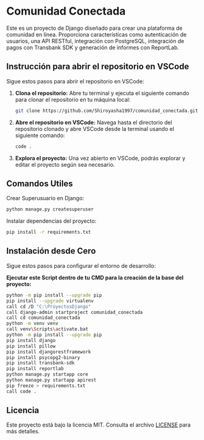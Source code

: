 # Comunidad Conectada

Este es un proyecto de Django diseñado para crear una plataforma de comunidad en línea. Proporciona características como autenticación de usuarios, una API RESTful, integración con PostgreSQL, integración de pagos con Transbank SDK y generación de informes con ReportLab.

## Instrucción para abrir el repositorio en VSCode

Sigue estos pasos para abrir el repositorio en VSCode:

1. **Clona el repositorio:** Abre tu terminal y ejecuta el siguiente comando para clonar el repositorio en tu máquina local:
    ```bash
    git clone https://github.com/Shiroyasha1997/comunidad_conectada.git
    ```

2. **Abre el repositorio en VSCode:** Navega hasta el directorio del repositorio clonado y abre VSCode desde la terminal usando el siguiente comando:
    ```bash
    code .
    ```

3. **Explora el proyecto:** Una vez abierto en VSCode, podrás explorar y editar el proyecto según sea necesario.

## Comandos Utiles

Crear Superusuario en Django: 
```bash
python manage.py createsuperuser
```
Instalar dependencias del proyecto: 
```bash
pip install -r requirements.txt
```
## Instalación desde Cero

Sigue estos pasos para configurar el entorno de desarrollo:

**Ejecutar este Script dentro de tu CMD para la creación de la base del proyecto:**
```bash
python -m pip install --upgrade pip
pip install --upgrade virtualenv
call cd /D "C:\ProyectosDjango"
call django-admin startproject comunidad_conectada
call cd comunidad_conectada
python -m venv venv
call venv\Scripts\activate.bat
python -m pip install --upgrade pip
pip install django
pip install pillow
pip install djangorestframework
pip install psycopg2-binary
pip install transbank-sdk
pip install reportlab
python manage.py startapp core
python manage.py startapp apirest
pip freeze > requirements.txt
call code .
```

## Licencia

Este proyecto está bajo la licencia MIT. Consulta el archivo [LICENSE](LICENSE) para más detalles.